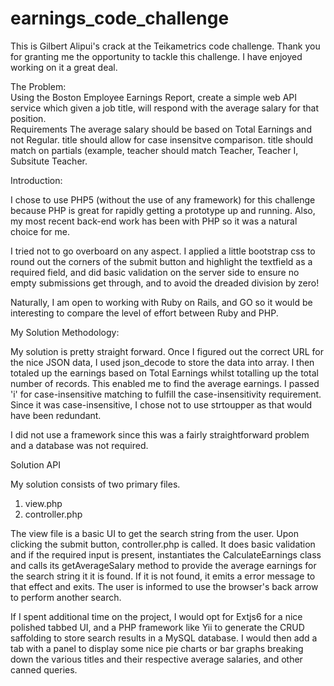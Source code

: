 # earnings_code_challenge


This is Gilbert Alipui's crack at the Teikametrics code challenge.  Thank you for granting me the opportunity to tackle this challenge.  I have enjoyed working on it a great deal.

The Problem:  
Using the Boston Employee Earnings Report, create a simple web API service which given a job title, will respond with the average salary for that position.  
Requirements  The average salary should be based on Total Earnings and not Regular. title should allow for case insensitve comparison. 
title should match on partials (example, teacher should match Teacher, Teacher I, Subsitute Teacher.

Introduction:

I chose to use PHP5 (without the use of any framework) for this challenge because PHP is great for rapidly getting a prototype up and running.  Also, my most recent back-end work has been with PHP so it was a natural choice for me.

I tried not to go overboard on any aspect.  I applied a little bootstrap css to round out the corners of the submit button and highlight the textfield as a required field, and did basic validation on the server side to ensure no empty submissions
get through, and to avoid the dreaded division by zero!

Naturally, I am open to working with Ruby on Rails, and GO so it would be interesting to compare the level of effort between Ruby and PHP.

My Solution Methodology:

My solution is pretty straight forward.  Once I figured out the correct URL for the nice JSON data, I used json_decode to store the data into array.  I then totaled up the earnings based on Total Earnings whilst totalling up the total number of 
records.  This enabled me to find the average earnings.  I passed 'i' for case-insensitive matching to fulfill the case-insensitivity requirement.  Since it was case-insensitive, I chose not to use strtoupper as that would have been redundant.

I did not use a framework since this was a fairly straightforward problem and a database was not required.

Solution API

My solution consists of two primary files.  

1. view.php
2. controller.php


The view file is a basic UI to get the search string from the user.  Upon clicking the submit button, controller.php is called.  It does basic validation and if the required input is present, instantiates the CalculateEarnings class and calls its getAverageSalary
method to provide the average earnings for the search string it it is found.  If it is not found, it emits a error message to that effect and exits.  The user is informed to use the browser's back arrow to perform another search.

If I spent additional time on the project, I would opt for Extjs6 for a nice polished tabbed UI, and a PHP framework like Yii to generate the CRUD saffolding to store search results in a MySQL database.  I would then add a tab with a panel to display some
nice pie charts or bar graphs breaking down the various titles and their respective average salaries, and other canned queries. 
